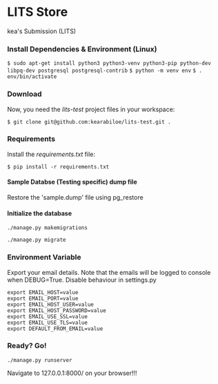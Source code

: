 # LITS Store

kea's Submission (LITS)


### Install Dependencies & Environment (Linux)
`$ sudo apt-get install python3 python3-venv python3-pip python-dev libpq-dev postgresql postgresql-contrib`
`$ python -m venv env`
`$ . env/bin/activate`



### Download
Now, you need the *lits-test* project files in your workspace:

    $ git clone git@github.com:kearabiloe/lits-test.git .

### Requirements
Install the *requirements.txt* file:

`$ pip install -r requirements.txt`

#### Sample Databse (Testing specific) dump  file
Restore the 'sample.dump' file using pg_restore

#### Initialize the database

`./manage.py makemigrations `

`./manage.py migrate  `

### Environment Variable
Export your email details. Note that the emails will be logged to console when DEBUG=True. Disable behaviour in settings.py

```
export EMAIL_HOST=value
export EMAIL_PORT=value
export EMAIL_HOST_USER=value
export EMAIL_HOST_PASSWORD=value
export EMAIL_USE_SSL=value
export EMAIL_USE_TLS=value
export DEFAULT_FROM_EMAIL=value

```

### Ready? Go!

`./manage.py runserver`

Navigate to 127.0.0.1:8000/ on your browser!!!

